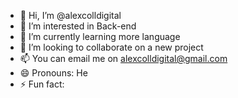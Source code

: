 - 👋 Hi, I’m @alexcolldigital
- 👀 I’m interested in Back-end
- 🌱 I’m currently learning more language 
- 💞️ I’m looking to collaborate on a new project 
- 📫 You can email me on alexcolldigital@gmail.com
- 😄 Pronouns: He
- ⚡ Fun fact: 

<!---
alexcolldigital/alexcolldigital is a ✨ special ✨ repository because its `README.md` (this file) appears on your GitHub profile.
You can click the Preview link to take a look at your changes.
--->
